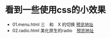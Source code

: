 # 看到一些使用css的小效果

- 01.menu.html 三　和　X 的切换 [预览地址](https://joo-fanchang.github.io/css-demo/01.menu.html)
- 02.radio.html 美化原生的radio　[预览地址](https://joo-fanchang.github.io/css-demo/02.radio.html)
